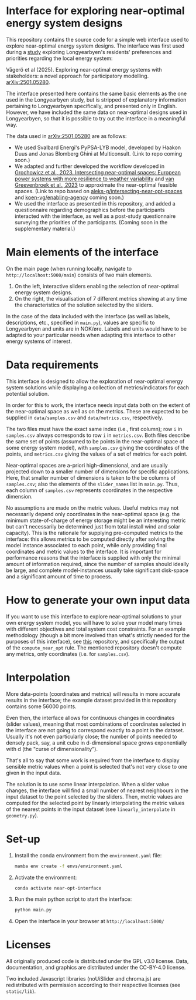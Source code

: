 <!--
SPDX-FileCopyrightText: 2024 Koen van Greevenbroek

SPDX-License-Identifier: CC-BY-4.0
-->

# Interface for exploring near-optimal energy system designs

This repository contains the source code for a simple web interface used to explore near-optimal energy system designs. The interface was first used during a [study](https://arxiv.org/abs/2501.05280) exploring Longyearbyen's residents' preferences and priorities regarding the local energy system:

Vågerö et al (2025). Exploring near-optimal energy systems with stakeholders: a novel approach for participatory modelling. [arXiv:2501.05280](https://arxiv.org/abs/2501.05280).

The interface presented here contains the same basic elements as the one used in the Longyearbyen study, but is stripped of explanatory information pertaining to Longyearbyen specifically, and presented only in English. However, we have included the same data on near-optimal designs used in Longyearbyen, so that it is possible to try out the interface in a meaningful way.

The data used in [arXiv:2501.05280](https://arxiv.org/abs/2501.05280) are as follows:
- We used Svalbard Energi's PyPSA-LYB model, developed by Haakon Duus and Jonas Blomberg Ghini at Multiconsult. (Link to repo coming soon.)
- We adapted and further developed the workflow developed in [Grochowicz et al., 2023. Intersecting near-optimal spaces: European power systems with more resilience to weather variability](https://doi.org/10.1016/j.eneco.2022.106496) and [van Greevenbroek et al., 2023](https://arxiv.org/abs/2312.11264) to approximate the near-optimal feasible spaces. (Link to repo based on [aleks-g/intersecting-near-opt-spaces](https://github.com/aleks-g/intersecting-near-opt-spaces/tree/main) and [koen-vg/enabling-agency](https://github.com/koen-vg/enabling-agency) coming soon.)
- We used the interface as presented in this repository, and added a questionnaire regarding demographics before the participants interacted with the interface, as well as a post-study questionnaire surveying the priorities of the participants. (Coming soon in the supplementary material.)


# Main elements of the interface

On the main page (when running locally, navigate to `http://localhost:5000/main`) consists of two main elements.
1. On the left, interactive sliders enabling the selection of near-optimal energy system designs.
2. On the right, the visualisation of 7 different metrics showing at any time the characteristics of the solution selected by the sliders.

In the case of the data included with the interface (as well as labels, descriptions, etc., specified in `main.py`), values are specific to Longyearbyen and units are in NOK/øre. Labels and units would have to be adapted to your particular needs when adapting this interface to other energy systems of interest.


# Data requirements

This interface is designed to allow the exploration of near-optimal energy system solutions while displaying a collection of metrics/indicators for each potential solution.

In order for this to work, the interface needs input data both on the extent of the near-optimal space as well as on the metrics. These are expected to be supplied in `data/samples.csv` and `data/metrics.csv`, respectively.

The two files must have the exact same index (i.e., first column); row `i` in `samples.csv` always corresponds to row `i` in `metrics.csv`. Both files describe the same set of points (assumed to be points in the near-optimal space of some energy system model), with `samples.csv` giving the coordinates of the points, and `metrics.csv` giving the values of a set of metrics for each point.

Near-optimal spaces are a-priori high-dimensional, and are usually projected down to a smaller number of dimensions for specific applications. Here, that smaller number of dimensions is taken to the be columns of `samples.csv`; also the elements of the `slider_names` list in `main.py`. Thus, each column of `samples.csv` represents coordinates in the respective dimension.

No assumptions are made on the metric values. Useful metrics may not necessarily depend only coordinates in the near-optimal space (e.g. the minimum state-of-charge of energy storage might be an interesting metric but can't necessarily be determined just from total install wind and solar capacity). This is the rationale for supplying pre-computed metrics to the interface: this allows metrics to be computed directly after solving the model instance associated to each point, while only providing final coordinates and metric values to the interface. It is important for performance reasons that the interface is supplied with only the minimal amount of information required, since the number of samples should ideally be large, and complete model-instances usually take significant disk-space and a significant amount of time to process.


# How to generate your own input data

If you want to use this interface to explore near-optimal solutions to your own energy system model, you will have to solve your model many times with different objectives and total system cost constraints. For an example methodology (though a bit more involved than what's strictly needed for the purposes of this interface), see [this](https://github.com/aleks-g/intersecting-near-opt-spaces) repository, and specifically the output of the `compute_near_opt` rule. The mentioned repository doesn't compute any metrics, only coordinates (i.e. for `samples.csv`).


# Interpolation

More data-points (coordinates and metrics) will results in more accurate results in the interface; the example dataset provided in this repository contains some 56000 points.

Even then, the interface allows for continuous changes in coordinates (slider values), meaning that most combinations of coordinates selected in the interface are not going to correspond exactly to a point in the dataset. Usually it's not even particularly close; the number of points needed to densely pack, say, a unit cube in d-dimensional space grows exponentially with d (the "curse of dimensionality").

That's all to say that some work is required from the interface to display sensible metric values when a point is selected that's not very close to one given in the input data.

The solution is to use some linear interpolation. When a slider value changes, the interface will find a small number of nearest neighbours in the input dataset to the point selected by the sliders. Then, metric values are computed for the selected point by linearly interpolating the metric values of the nearest points in the input dataset (see `linearly_interpolate` in `geometry.py`).


# Set-up

1. Install the conda environment from the `environment.yaml` file:

    ```bash
    mamba env create -f envs/environment.yaml
    ```
2. Activate the environment:

    ```bash
    conda activate near-opt-interface
    ```
3. Run the main python script to start the interface:

    ```bash
    python main.py
    ```
4. Open the interface in your browser at `http://localhost:5000/`


# Licenses

All originally produced code is distributed under the GPL v3.0 license. Data, documentation, and graphics are distributed under the CC-BY-4.0 license.

Two included Javascript libraries (noUiSlider and chroma.js) are redistributed with permission according to their respective licenses (see `static/lib`).
